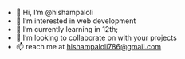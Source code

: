 - 👋 Hi, I’m @hishampaloli
- 👀 I’m interested in web development
- 🌱 I’m currently learning in 12th;
- 💞️ I’m looking to collaborate on with your projects
- 📫 reach me at hishampaloli786@gmail.com

<!---
hishampaloli/hishampaloli is a ✨ special ✨ repository because its `README.md` (this file) appears on your GitHub profile.
You can click the Preview link to take a look at your changes.
--->
